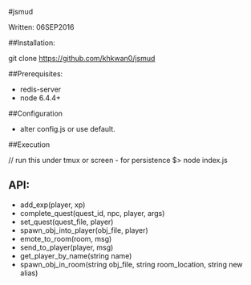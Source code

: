 #jsmud

Written: 06SEP2016

##Installation:

git clone https://github.com/khkwan0/jsmud

##Prerequisites:

- redis-server
- node 6.4.4+

##Configuration

- alter config.js or use default.

##Execution

 // run this under tmux or screen - for persistence
 $> node index.js 

## API:

- add_exp(player, xp)
- complete_quest(quest_id, npc, player, args)
- set_quest(quest_file, player)
- spawn_obj_into_player(obj_file, player)
- emote_to_room(room, msg)
- send_to_player(player, msg)
- get_player_by_name(string name)
- spawn_obj_in_room(string obj_file, string room_location, string new alias)
